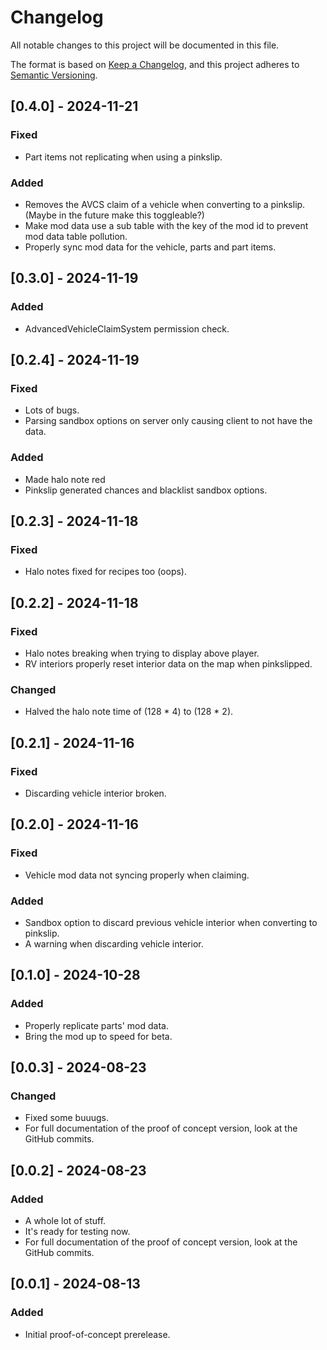 # Changelog

All notable changes to this project will be documented in this file.

The format is based on [Keep a Changelog](https://keepachangelog.com/en/1.1.0/),
and this project adheres to [Semantic Versioning](https://semver.org/spec/v2.0.0.html).

## [0.4.0] - 2024-11-21

### Fixed

- Part items not replicating when using a pinkslip.

### Added

- Removes the AVCS claim of a vehicle when converting to a pinkslip. (Maybe in the future make this toggleable?)
- Make mod data use a sub table with the key of the mod id to prevent mod data table pollution.
- Properly sync mod data for the vehicle, parts and part items.

## [0.3.0] - 2024-11-19

### Added

- AdvancedVehicleClaimSystem permission check.

## [0.2.4] - 2024-11-19

### Fixed

- Lots of bugs.
- Parsing sandbox options on server only causing client to not have the data.

### Added

- Made halo note red
- Pinkslip generated chances and blacklist sandbox options.

## [0.2.3] - 2024-11-18

### Fixed

- Halo notes fixed for recipes too (oops).

## [0.2.2] - 2024-11-18

### Fixed

- Halo notes breaking when trying to display above player.
- RV interiors properly reset interior data on the map when pinkslipped.

### Changed

- Halved the halo note time of (128 * 4) to (128 * 2).

## [0.2.1] - 2024-11-16

### Fixed

- Discarding vehicle interior broken.

## [0.2.0] - 2024-11-16

### Fixed

- Vehicle mod data not syncing properly when claiming.

### Added

- Sandbox option to discard previous vehicle interior when converting to pinkslip.
- A warning when discarding vehicle interior.

## [0.1.0] - 2024-10-28

### Added

- Properly replicate parts' mod data.
- Bring the mod up to speed for beta.

## [0.0.3] - 2024-08-23

### Changed

- Fixed some buuugs.
- For full documentation of the proof of concept version, look at the GitHub commits.

## [0.0.2] - 2024-08-23

### Added

- A whole lot of stuff.
- It's ready for testing now.
- For full documentation of the proof of concept version, look at the GitHub commits.

## [0.0.1] - 2024-08-13

### Added

-   Initial proof-of-concept prerelease.
